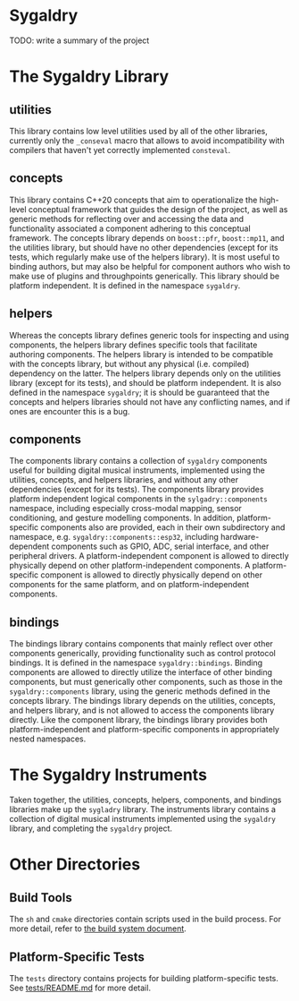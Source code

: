 # Sygaldry

TODO: write a summary of the project

# The Sygaldry Library

## utilities

This library contains low level utilities used by all of the other libraries,
currently only the `_conseval` macro that allows to avoid incompatibility with
compilers that haven't yet correctly implemented `consteval`.

## concepts

This library contains C++20 concepts that aim to operationalize the high-level
conceptual framework that guides the design of the project, as well as generic
methods for reflecting over and accessing the data and functionality associated
a component adhering to this conceptual framework. The concepts library depends
on `boost::pfr`, `boost::mp11`, and the utilities library, but should have no
other dependencies (except for its tests, which regularly make use of the
helpers library). It is most useful to binding authors, but may also be helpful
for component authors who wish to make use of plugins and throughpoints
generically. This library should be platform independent. It is defined in
the namespace `sygaldry`.

## helpers

Whereas the concepts library defines generic tools for inspecting and using
components, the helpers library defines specific tools that facilitate
authoring components. The helpers library is intended to be compatible with the
concepts library, but without any physical (i.e. compiled) dependency on the
latter. The helpers library depends only on the utilities library (except for
its tests), and should be platform independent. It is also defined in the
namespace `sygaldry`; it is should be guaranteed that the concepts and helpers
libraries should not have any conflicting names, and if ones are encounter this
is a bug.

## components

The components library contains a collection of `sygaldry` components useful
for building digital musical instruments, implemented using the utilities,
concepts, and helpers libraries, and without any other dependencies (except for
its tests). The components library provides platform independent logical
components in the `sylgadry::components` namespace, including especially
cross-modal mapping, sensor conditioning, and gesture modelling components. In
addition, platform-specific components also are provided, each in their own
subdirectory and namespace, e.g. `sygaldry::components::esp32`, including
hardware-dependent components such as GPIO, ADC, serial interface, and other
peripheral drivers. A platform-independent component is allowed to directly
physically depend on other platform-independent components. A platform-specific
component is allowed to directly physically depend on other components for the
same platform, and on platform-independent components.

## bindings

The bindings library contains components that mainly reflect over other
components generically, providing functionality such as control protocol
bindings. It is defined in the namespace `sygaldry::bindings`. Binding
components are allowed to directly utilize the interface of other binding
components, but must generically other components, such as those in the
`sygaldry::components` library, using the generic methods defined in the
concepts library. The bindings library depends on the utilities, concepts, and
helpers library, and is not allowed to access the components library directly.
Like the component library, the bindings library provides both
platform-independent and platform-specific components in appropriately nested
namespaces.

# The Sygaldry Instruments

Taken together, the utilities, concepts, helpers, components, and bindings
libraries make up the `sygladry` library. The instruments library contains a
collection of digital musical instruments implemented using the `sygaldry`
library, and completing the `sygaldry` project.

# Other Directories

## Build Tools

The `sh` and `cmake` directories contain scripts used in the build process.
For more detail, refer to [the build system document](build-system.lili).

## Platform-Specific Tests

The `tests` directory contains projects for building platform-specific tests.
See [tests/README.md](tests/README.md) for more detail.
